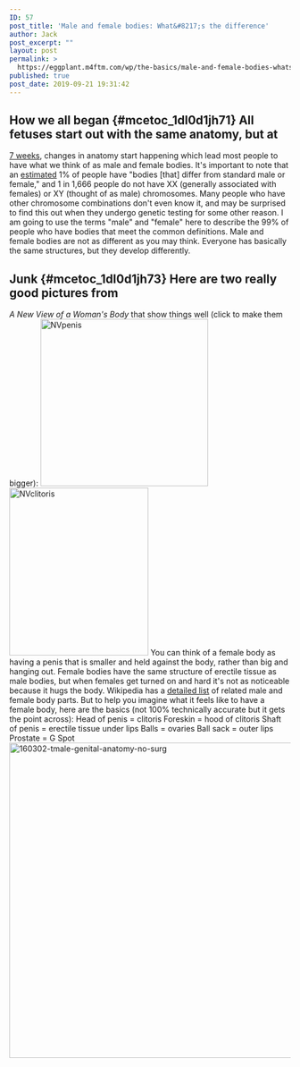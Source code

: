 ```yaml
---
ID: 57
post_title: 'Male and female bodies: What&#8217;s the difference'
author: Jack
post_excerpt: ""
layout: post
permalink: >
  https://eggplant.m4ftm.com/wp/the-basics/male-and-female-bodies-whats-the-difference/
published: true
post_date: 2019-09-21 19:31:42
---
```

## How we all began {#mcetoc_1dl0d1jh71} All fetuses start out with the same anatomy, but at 

[7 weeks][1], changes in anatomy start happening which lead most people to have what we think of as male and female bodies. It's important to note that an [estimated][2] 1% of people have "bodies [that] differ from standard male or female," and 1 in 1,666 people do not have XX (generally associated with females) or XY (thought of as male) chromosomes. Many people who have other chromosome combinations don't even know it, and may be surprised to find this out when they undergo genetic testing for some other reason. I am going to use the terms "male" and "female" here to describe the 99% of people who have bodies that meet the common definitions. Male and female bodies are not as different as you may think. Everyone has basically the same structures, but they develop differently. 
## Junk {#mcetoc_1dl0d1jh73} Here are two really good pictures from 

*A New View of a Woman's Body* that show things well (click to make them bigger): [<img class="alignnone size-medium wp-image-42" src="file:///Volumes/Five-Drain/___water/Documents/Publii/sites/m4ftm/input/media/posts/7/nvpenis.png" sizes="(max-width: 300px) 100vw, 300px" srcset="http://localhost:8888/wordpress/wp-content/uploads/2016/02/nvpenis.png 1725w, http://localhost:8888/wordpress/wp-content/uploads/2016/02/nvpenis-150x150.png 150w, http://localhost:8888/wordpress/wp-content/uploads/2016/02/nvpenis-300x300.png 300w, http://localhost:8888/wordpress/wp-content/uploads/2016/02/nvpenis-768x765.png 768w, http://localhost:8888/wordpress/wp-content/uploads/2016/02/nvpenis-1024x1020.png 1024w, http://localhost:8888/wordpress/wp-content/uploads/2016/02/nvpenis-1568x1563.png 1568w" alt="NVpenis" width="300" height="299" /><img class="alignnone size-medium wp-image-43" src="file:///Volumes/Five-Drain/___water/Documents/Publii/sites/m4ftm/input/media/posts/7/nvclitoris.png" sizes="(max-width: 249px) 100vw, 249px" srcset="http://localhost:8888/wordpress/wp-content/uploads/2016/02/nvclitoris.png 1608w, http://localhost:8888/wordpress/wp-content/uploads/2016/02/nvclitoris-249x300.png 249w, http://localhost:8888/wordpress/wp-content/uploads/2016/02/nvclitoris-768x927.png 768w, http://localhost:8888/wordpress/wp-content/uploads/2016/02/nvclitoris-848x1024.png 848w, http://localhost:8888/wordpress/wp-content/uploads/2016/02/nvclitoris-1568x1893.png 1568w" alt="NVclitoris" width="249" height="300" />][3] You can think of a female body as having a penis that is smaller and held against the body, rather than big and hanging out. Female bodies have the same structure of erectile tissue as male bodies, but when females get turned on and hard it's not as noticeable because it hugs the body. Wikipedia has a [detailed list][4] of related male and female body parts. But to help you imagine what it feels like to have a female body, here are the basics (not 100% technically accurate but it gets the point across): Head of penis = clitoris Foreskin = hood of clitoris Shaft of penis = erectile tissue under lips Balls = ovaries Ball sack = outer lips Prostate = G Spot <img class=" size-full wp-image-1176 aligncenter" src="file:///Volumes/Five-Drain/___water/Documents/Publii/sites/m4ftm/input/media/posts/7/160302-tmale-genital-anatomy-no-surg.png" sizes="(max-width: 597px) 100vw, 597px" srcset="file:///Volumes/Five-Drain/___water/Documents/Publii/sites/m4ftm/input/media/posts/7/160302-tmale-genital-anatomy-no-surg.png 597w, http://localhost:8888/wordpress/wp-content/uploads/2016/03/160302-tmale-genital-anatomy-no-surg-300x283.png 300w" alt="160302-tmale-genital-anatomy-no-surg" width="597" height="564" />

 [1]: https://en.wikipedia.org/wiki/Sexual_differentiation_in_humans
 [2]: http://www.isna.org/faq/frequency
 [3]: http://localhost:8888/wordpress/wp-content/uploads/2016/02/nvpenis.png
 [4]: https://en.wikipedia.org/wiki/List_of_related_male_and_female_reproductive_organs